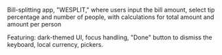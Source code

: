 Bill-splitting app, "WESPLIT," where users input the bill amount, select tip percentage and number of people, with calculations for total amount and amount per person

Featuring: 
dark-themed UI,
focus handling,
"Done" button to dismiss the keyboard,
local currency,
pickers.
